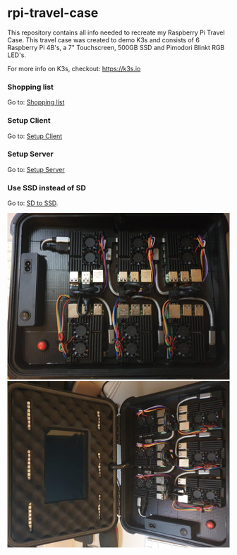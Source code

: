 # rpi-travel-case

This repository contains all info needed to recreate my Raspberry Pi Travel Case. This travel case was created to demo K3s and consists of 6 Raspberry Pi 4B's, a 7" Touchscreen, 500GB SSD and Pimodori Blinkt RGB LED's.  

For more info on K3s, checkout: https://k3s.io

### Shopping list
Go to: [Shopping list](https://github.com/Sheldonwl/rpi-travel-case/blob/master/docs/shopping-list.md)  

### Setup Client
Go to: [Setup Client](https://github.com/Sheldonwl/rpi-travel-case/blob/master/docs/setup-client.md)  

### Setup Server 
Go to: [Setup Server](https://github.com/Sheldonwl/rpi-travel-case/blob/master/docs/setup-server.md)  

### Use SSD instead of SD
Go to: [SD to SSD](https://github.com/Sheldonwl/rpi-travel-case/blob/master/docs/sd-to-ssd.md). 



![Alt text](/docs/images/2.jpg?raw=true "Raspberry Pi Travel Case Cluster")
![Alt text](/docs/images/1.jpg?raw=true "Raspberry Pi Travel Case Cluster")




 
